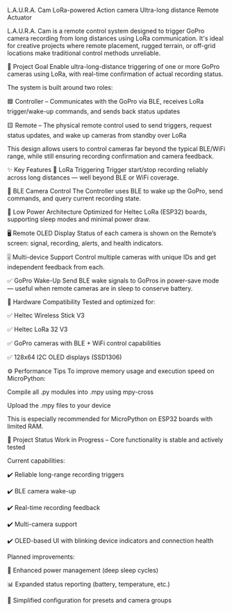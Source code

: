 L.A.U.R.A. Cam
LoRa-powered Action camera Ultra-long distance Remote Actuator

L.A.U.R.A. Cam is a remote control system designed to trigger GoPro camera recording from long distances using LoRa communication. It's ideal for creative projects where remote placement, rugged terrain, or off-grid locations make traditional control methods unreliable.

🎯 Project Goal
Enable ultra-long-distance triggering of one or more GoPro cameras using LoRa, with real-time confirmation of actual recording status.

The system is built around two roles:

🟦 Controller – Communicates with the GoPro via BLE, receives LoRa trigger/wake-up commands, and sends back status updates

🟨 Remote – The physical remote control used to send triggers, request status updates, and wake up cameras from standby over LoRa

This design allows users to control cameras far beyond the typical BLE/WiFi range, while still ensuring recording confirmation and camera feedback.

✨ Key Features
📡 LoRa Triggering
Trigger start/stop recording reliably across long distances — well beyond BLE or WiFi coverage.

🔵 BLE Camera Control
The Controller uses BLE to wake up the GoPro, send commands, and query current recording state.

🔋 Low Power Architecture
Optimized for Heltec LoRa (ESP32) boards, supporting sleep modes and minimal power draw.

🖥️ Remote OLED Display
Status of each camera is shown on the Remote’s screen: signal, recording, alerts, and health indicators.

🎚️ Multi-device Support
Control multiple cameras with unique IDs and get independent feedback from each.

✅ GoPro Wake-Up
Send BLE wake signals to GoPros in power-save mode — useful when remote cameras are in sleep to conserve battery.

🧰 Hardware Compatibility
Tested and optimized for:

✅ Heltec Wireless Stick V3

✅ Heltec LoRa 32 V3

✅ GoPro cameras with BLE + WiFi control capabilities

✅ 128x64 I2C OLED displays (SSD1306)

⚙️ Performance Tips
To improve memory usage and execution speed on MicroPython:

Compile all .py modules into .mpy using mpy-cross

Upload the .mpy files to your device

This is especially recommended for MicroPython on ESP32 boards with limited RAM.

🚧 Project Status
Work in Progress – Core functionality is stable and actively tested

Current capabilities:

✔️ Reliable long-range recording triggers

✔️ BLE camera wake-up

✔️ Real-time recording feedback

✔️ Multi-camera support

✔️ OLED-based UI with blinking device indicators and connection health

Planned improvements:

🔋 Enhanced power management (deep sleep cycles)

📊 Expanded status reporting (battery, temperature, etc.)

🔄 Simplified configuration for presets and camera groups
